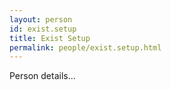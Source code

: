 ```yaml
---
layout: person
id: exist.setup
title: Exist Setup
permalink: people/exist.setup.html
---
```


Person details...